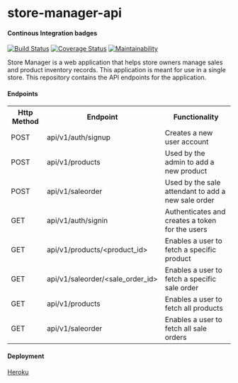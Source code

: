 # store-manager-api

#### Continous Integration badges
[![Build Status](https://travis-ci.com/calebrotich10/store-manager-api.svg?branch=develop)](https://travis-ci.com/calebrotich10/store-manager-api) [![Coverage Status](https://coveralls.io/repos/github/calebrotich10/store-manager-api/badge.svg?branch=develop)](https://coveralls.io/github/calebrotich10/store-manager-api?branch=develop) [![Maintainability](https://api.codeclimate.com/v1/badges/e87820f417b8d15c3a64/maintainability)](https://codeclimate.com/github/calebrotich10/store-manager-api/maintainability)


Store Manager is a web application that helps store owners manage sales and product inventory records. This application is meant for use in a single store. This repository contains the API endpoints for the application.

#### Endpoints
<table>
  <tr>
    <th>Http Method</th>
    <th>Endpoint</th>
    <th>Functionality</th>
  </tr>
  <tr>
    <td>POST</td>
    <td>api/v1/auth/signup</td>
    <td>Creates a new user account</td>
  </tr>
  <tr>
    <td>POST</td>
    <td>api/v1/products</td>
    <td>Used by the admin to add a new product</td>
  </tr>
  <tr>
    <td>POST</td>
    <td>api/v1/saleorder</td>
    <td>Used by the sale attendant to add a new sale order</td>
  </tr>
  <tr>
    <td>GET</td>
    <td>api/v1/auth/signin</td>
    <td>Authenticates and creates a token for the users</td>
  </tr>
  <tr>
    <td>GET</td>
    <td>api/v1/products/&ltproduct_id&gt</td>
    <td>Enables a user to fetch a specific product</td>
  </tr>
  <tr>
    <td>GET</td>
    <td>api/v1/saleorder/&ltsale_order_id&gt</td>
    <td>Enables a user to fetch a specific sale order</td>
  </tr>
  <tr>
    <td>GET</td>
    <td>api/v1/products</td>
    <td>Enables a user to fetch all products</td>
  </tr>
  <tr>
    <td>GET</td>
    <td>api/v1/saleorder</td>
    <td>Enables a user to fetch all sale orders</td>
  </tr>
</table>

#### Deployment
[Heroku](https://store-manager-api.herokuapp.com/api/v1/products)

